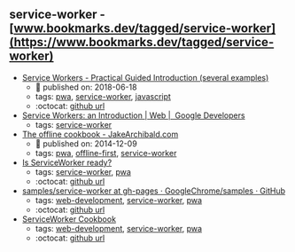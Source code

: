 service-worker - [www.bookmarks.dev/tagged/service-worker](https://www.bookmarks.dev/tagged/service-worker)
---
* [Service Workers - Practical Guided Introduction (several examples)](https://blog.angular-university.io/service-workers/)
    * :calendar: published on: 2018-06-18
    * tags: [pwa](../tagged/pwa.md), [service-worker](../tagged/service-worker.md), [javascript](../tagged/javascript.md)
    * :octocat: [github url](https://github.com/angular-university/service-workers-guide)
* [Service Workers: an Introduction | Web |  Google Developers](https://developers.google.com/web/fundamentals/getting-started/primers/service-workers)
    * tags: [service-worker](../tagged/service-worker.md)
* [The offline cookbook - JakeArchibald.com](https://jakearchibald.com/2014/offline-cookbook/)
    * :calendar: published on: 2014-12-09
    * tags: [pwa](../tagged/pwa.md), [offline-first](../tagged/offline-first.md), [service-worker](../tagged/service-worker.md)
* [Is ServiceWorker ready?](https://jakearchibald.github.io/isserviceworkerready/)
    * tags: [service-worker](../tagged/service-worker.md), [pwa](../tagged/pwa.md)
    * :octocat: [github url](https://github.com/jakearchibald/isserviceworkerready)
* [samples/service-worker at gh-pages · GoogleChrome/samples · GitHub](https://github.com/GoogleChrome/samples/tree/gh-pages/service-worker)
    * tags: [web-development](../tagged/web-development.md), [service-worker](../tagged/service-worker.md), [pwa](../tagged/pwa.md)
    * :octocat: [github url](https://github.com/GoogleChrome/samples/tree/gh-pages/service-worker)
* [ServiceWorker Cookbook](https://serviceworke.rs/)
    * tags: [web-development](../tagged/web-development.md), [service-worker](../tagged/service-worker.md), [pwa](../tagged/pwa.md)
    * :octocat: [github url](https://github.com/mozilla/serviceworker-cookbook)
